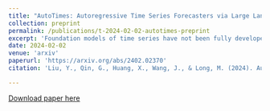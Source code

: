 ```yaml
---
title: "AutoTimes: Autoregressive Time Series Forecasters via Large Language Models"
collection: preprint
permalink: /publications/t-2024-02-02-autotimes-preprint
excerpt: 'Foundation models of time series have not been fully developed due to the limited availability of large-scale time series and the underexploration of scalable pre-training. Based on the similar sequential structure of time series and natural language, increasing research demonstrates the feasibility of leveraging large language models (LLM) for time series. Nevertheless, prior methods may overlook the consistency in aligning time series and natural language, resulting in insufficient utilization of the LLM potentials. To fully exploit the general-purpose token transitions learned from language modeling, we propose AutoTimes to repurpose LLMs as Autoregressive Time series forecasters, which is consistent with the acquisition and utilization of LLMs without updating the parameters. The consequent forecasters can handle flexible series lengths and achieve competitive performance as prevalent models. Further, we present token-wise prompting that utilizes corresponding timestamps to make our method applicable to multimodal scenarios. Analysis demonstrates our forecasters inherit zero-shot and in-context learning capabilities of LLMs. Empirically, AutoTimes exhibits notable method generality and achieves enhanced performance by basing on larger LLMs, additional texts, or time series as instructions.'
date: 2024-02-02
venue: 'arxiv'
paperurl: 'https://arxiv.org/abs/2402.02370'
citation: 'Liu, Y., Qin, G., Huang, X., Wang, J., & Long, M. (2024). AutoTimes: Autoregressive Time Series Forecasters via Large Language Models. arXiv preprint.'

---
```



[Download paper here](https://arxiv.org/pdf/2402.02370.pdf)
